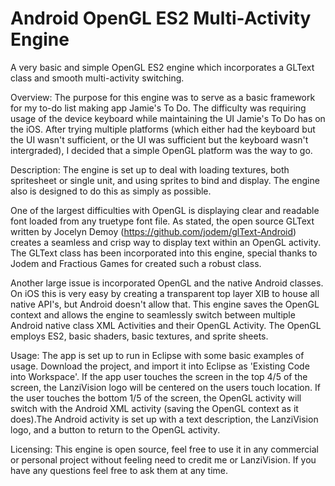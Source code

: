 # Android OpenGL ES2 Multi-Activity Engine
A very basic and simple OpenGL ES2 engine which incorporates a GLText class and smooth multi-activity switching.

Overview: 
The purpose for this engine was to serve as a basic framework for my to-do list making app Jamie's To Do. 
The difficulty was requiring usage of the device keyboard while maintaining the UI Jamie's To Do has on the iOS.
After trying multiple platforms (which either had the keyboard but the UI wasn't sufficient, or the UI was sufficient 
but the keyboard wasn't intergraded), I decided that a simple OpenGL platform was the way to go.

Description: 
The engine is set up to deal with loading textures, both spritesheet or single unit, and using sprites to 
bind and display. The engine also is designed to do this as simply as possible.

One of the largest difficulties with OpenGL is displaying clear and readable font loaded from any truetype font file. 
As stated, the open source GLText written by Jocelyn Demoy (https://github.com/jodem/glText-Android) creates a seamless 
and crisp way to display text within an OpenGL activity. The GLText class has been incorporated into this engine, special 
thanks to Jodem and Fractious Games for created such a robust class.

Another large issue is incorporated OpenGL and the native Android classes. On iOS this is very easy by creating a 
transparent top layer XIB to house all native API's, but Android doesn't allow that. This engine saves the OpenGL context 
and allows the engine to seamlessly switch between multiple Android native class XML Activities and their OpenGL Activity. 
The OpenGL employs ES2, basic shaders, basic textures, and sprite sheets.

Usage: 
The app is set up to run in Eclipse with some basic examples of usage. Download the project, and import it into Eclipse as 'Existing Code into Workspace'. If the app user touches the screen in the top 4/5 of the screen, the LanziVision logo will be centered on the users touch location. If the user touches the bottom 1/5 of the screen, the OpenGL activity will switch with the Android XML activity (saving the OpenGL context as it does).The Android activity is set up with a text description, the LanziVision logo, and a button to return to the OpenGL activity.

Licensing: 
This engine is open source, feel free to use it in any commercial or personal project without feeling need to
credit me or LanziVision. If you have any questions feel free to ask them at any time.
